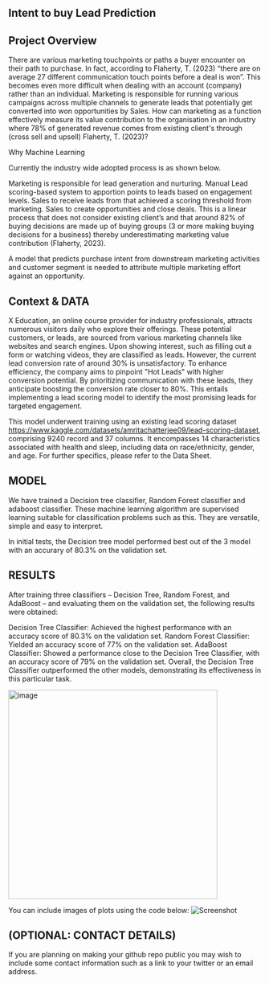 ## **Intent to buy Lead Prediction**

## Project Overview
There are various marketing touchpoints or paths a buyer encounter on their path to purchase. In fact, according to Flaherty, T. (2023) “there are on average 27 different communication touch points before a deal is won”. This becomes even more difficult when dealing with an account (company) rather than an individual. Marketing is responsible for running various campaigns across multiple channels to generate leads that potentially get converted into won opportunities by Sales. How can marketing as a function effectively measure its value contribution to the organisation in an industry where 78% of generated revenue comes from existing client's through (cross sell and upsell) Flaherty, T. (2023)?

Why Machine Learning

Currently the industry wide adopted process is as shown below.

Marketing is responsible for lead generation and nurturing.
Manual Lead scoring-based system to apportion points to leads based on engagement levels.
Sales to receive leads from that achieved a scoring threshold from marketing.
Sales to create opportunities and close deals.
This is a linear process that does not consider existing client’s and that around 82% of buying decisions are made up of buying groups (3 or more making buying decisions for a business) thereby underestimating marketing value contribution (Flaherty, 2023).

A model that predicts purchase intent from downstream marketing activities and customer segment is needed to attribute multiple marketing effort against an opportunity.

## Context & DATA
X Education, an online course provider for industry professionals, attracts numerous visitors daily who explore their offerings. These potential customers, or leads, are sourced from various marketing channels like websites and search engines. Upon showing interest, such as filling out a form or watching videos, they are classified as leads. However, the current lead conversion rate of around 30% is unsatisfactory. To enhance efficiency, the company aims to pinpoint "Hot Leads" with higher conversion potential. By prioritizing communication with these leads, they anticipate boosting the conversion rate closer to 80%. This entails implementing a lead scoring model to identify the most promising leads for targeted engagement.

This model underwent training using an existing lead scoring dataset https://www.kaggle.com/datasets/amritachatterjee09/lead-scoring-dataset, comprising 9240 record and 37 columns. It encompasses 14 characteristics associated with health and sleep, including data on race/ethnicity, gender, and age. For further specifics, please refer to the Data Sheet.

## MODEL 
We have trained a Decision tree classifier, Random Forest classifier and adaboost classifier. These machine learning algorithm are supervised learning suitable for classification problems such as this. They are versatile, simple and easy to interpret.

In initial tests, the Decision tree model performed best out of the 3 model with an accurary of 80.3% on the validation set.

## RESULTS
After training three classifiers – Decision Tree, Random Forest, and AdaBoost – and evaluating them on the validation set, the following results were obtained:

Decision Tree Classifier: Achieved the highest performance with an accuracy score of 80.3% on the validation set.
Random Forest Classifier: Yielded an accuracy score of 77% on the validation set.
AdaBoost Classifier: Showed a performance close to the Decision Tree Classifier, with an accuracy score of 79% on the validation set.
Overall, the Decision Tree Classifier outperformed the other models, demonstrating its effectiveness in this particular task.

<img width="416" alt="image" src="https://github.com/jsphlaw/leadmanagement/assets/167654027/8697aa37-c3d8-4915-88d3-5e0ffe8376fc">


You can include images of plots using the code below:
![Screenshot](image.png)

## (OPTIONAL: CONTACT DETAILS)
If you are planning on making your github repo public you may wish to include some contact information such as a link to your twitter or an email address. 

